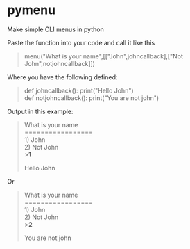 # pymenu
Make simple CLI menus in python  
  
Paste the function into your code and call it like this  

> menu("What is your name",[["John",johncallback],["Not John",notjohncallback]])
  
Where you have the following defined:  

> def johncallback(): print("Hello John")  
> def notjohncallback(): print("You are not john")

Output in this example:  

> What is your name  
> \=\=\=\=\=\=\=\=\=\=\=\=\=\=\=\=\=  
> 1\) John  
> 2\) Not John  
> \>**1**  
>   
> Hello John  

Or

> What is your name  
> \=\=\=\=\=\=\=\=\=\=\=\=\=\=\=\=\=  
> 1\) John  
> 2\) Not John  
> \>**2**  
>   
> You are not john  
